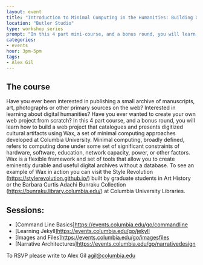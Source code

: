 ```yaml
---
layout: event
title: "Introduction to Minimal Computing in the Humanities: Building an Exhibit of Primary Sources Using Wax"
location: "Butler Studio"
type: workshop series
prompt: "In this 4 part mini-course, and a bonus round, you will learn how to build a web project that catalogues and presents digitized cultural artifacts using Wax, a set of minimal computing approaches developed at Columbia University."
categories:
- events
hour: 3pm-5pm
tags:
- Alex Gil
---
```


## The course

Have you ever been interested in publishing a small archive of manuscripts, art, photographs or other primary sources on the web? Interested in learning about digital humanities? Have you ever wanted to create your own web project from scratch? In this 4 part course, and a bonus round, you will learn how to build a web project that catalogues and presents digitized cultural artifacts using Wax, a set of minimal computing approaches developed at Columbia University. Minimal computing, broadly defined, refers to computing done under some set of significant constraints of hardware, software, education, network capacity, power, or other factors. Wax is a flexible framework and set of tools that allow you to create eminently durable and useful digital archives without a database. To see an example of Wax in action you can visit the Style Revolution (https://stylerevolution.github.io/) built by graduate students in Art History or the Barbara Curtis Adachi Bunraku Collection (https://bunraku.library.columbia.edu/) at Columbia University Libraries.

## Sessions:

- [Command Line Basics]https://events.columbia.edu/go/commandline 
- [Learning Jekyll]https://events.columbia.edu/go/jekyll 
- [Images and Files]https://events.columbia.edu/go/imagesfiles 
- [Narrative Architectures]https://events.columbia.edu/go/narrativedesign

To RSVP please write to Alex Gil <agil@columbia.edu>